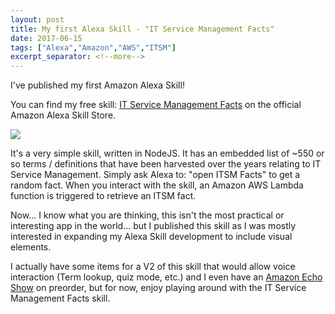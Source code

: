 ```yaml
---
layout: post
title: My first Alexa Skill - "IT Service Management Facts" 
date: 2017-06-15
tags: ["Alexa","Amazon","AWS","ITSM"]
excerpt_separator: <!--more-->
---
```

I've published my first Amazon Alexa Skill! 

You can find my free skill: <a href="https://www.amazon.com/dp/B072K9ZXX7/" target="_blank">IT Service Management Facts</a> on the official Amazon Alexa Skill Store.

![](https://images-na.ssl-images-amazon.com/images/I/51X9NVSK2rL._SL210_QL95_.png)

It's a very simple skill, written in NodeJS. It has an embedded list of ~550 or so terms / definitions that have been harvested over the years relating to IT Service Management. Simply ask Alexa to: "open ITSM Facts" to get a random fact. When you interact with the skill, an Amazon AWS Lambda function is triggered to retrieve an ITSM fact.

Now... I know what you are thinking, this isn't the most practical  or interesting app in the world... but I published this skill as I was mostly interested in expanding my Alexa Skill development to include visual elements.

I actually have some items for a V2 of this skill that would allow voice interaction (Term lookup, quiz mode, etc.) and I even have an <a href="https://www.youtube.com/watch?v=WQqxCeHhmeU" target="_blank">Amazon Echo Show</a> on preorder, but for now, enjoy playing around with the IT Service Management Facts skill. 



